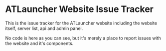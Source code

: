 ATLauncher Website Issue Tracker
================================

This is the issue tracker for the ATLauncher website including the website itself, server list, api and admin panel.

No code is here as you can see, but it's merely a place to report issues with the website and it's components.

